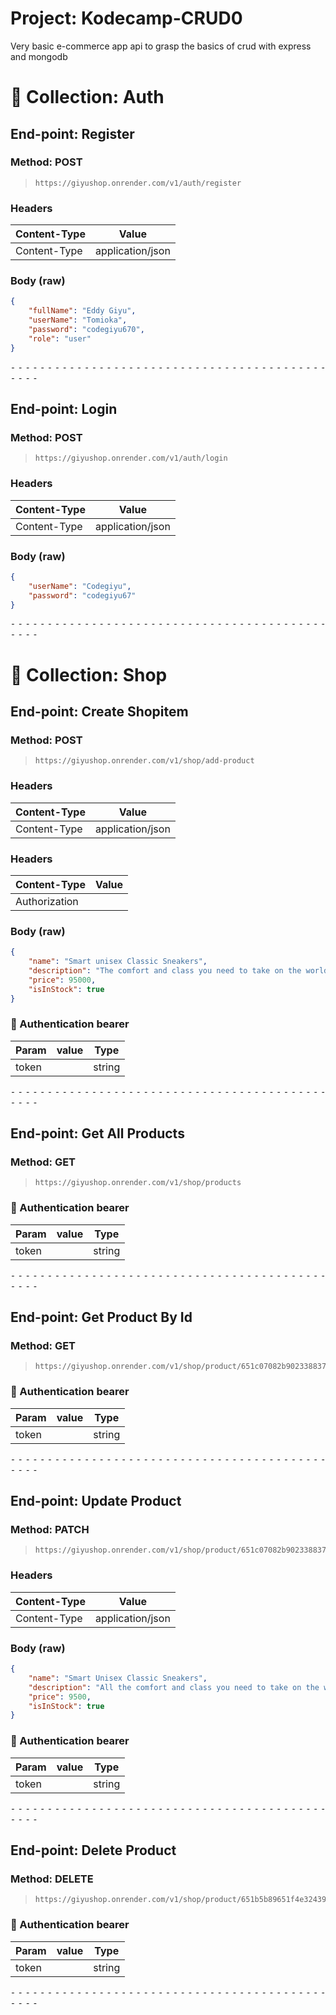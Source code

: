 # Project: Kodecamp-CRUD0
Very basic e-commerce app api to grasp the basics of crud with express and mongodb
# 📁 Collection: Auth 


## End-point: Register
### Method: POST
>```
>https://giyushop.onrender.com/v1/auth/register
>```
### Headers

|Content-Type|Value|
|---|---|
|Content-Type|application/json|


### Body (**raw**)

```json
{
    "fullName": "Eddy Giyu",
    "userName": "Tomioka",
    "password": "codegiyu670",
    "role": "user"
}
```


⁃ ⁃ ⁃ ⁃ ⁃ ⁃ ⁃ ⁃ ⁃ ⁃ ⁃ ⁃ ⁃ ⁃ ⁃ ⁃ ⁃ ⁃ ⁃ ⁃ ⁃ ⁃ ⁃ ⁃ ⁃ ⁃ ⁃ ⁃ ⁃ ⁃ ⁃ ⁃ ⁃ ⁃ ⁃ ⁃ ⁃ ⁃ ⁃ ⁃ ⁃ ⁃ ⁃ ⁃ ⁃ ⁃ ⁃

## End-point: Login
### Method: POST
>```
>https://giyushop.onrender.com/v1/auth/login
>```
### Headers

|Content-Type|Value|
|---|---|
|Content-Type|application/json|


### Body (**raw**)

```json
{
    "userName": "Codegiyu",
    "password": "codegiyu67"
}
```


⁃ ⁃ ⁃ ⁃ ⁃ ⁃ ⁃ ⁃ ⁃ ⁃ ⁃ ⁃ ⁃ ⁃ ⁃ ⁃ ⁃ ⁃ ⁃ ⁃ ⁃ ⁃ ⁃ ⁃ ⁃ ⁃ ⁃ ⁃ ⁃ ⁃ ⁃ ⁃ ⁃ ⁃ ⁃ ⁃ ⁃ ⁃ ⁃ ⁃ ⁃ ⁃ ⁃ ⁃ ⁃ ⁃ ⁃
# 📁 Collection: Shop 


## End-point: Create Shopitem
### Method: POST
>```
>https://giyushop.onrender.com/v1/shop/add-product
>```
### Headers

|Content-Type|Value|
|---|---|
|Content-Type|application/json|


### Headers

|Content-Type|Value|
|---|---|
|Authorization||


### Body (**raw**)

```json
{
    "name": "Smart unisex Classic Sneakers",
    "description": "The comfort and class you need to take on the world",
    "price": 95000,
    "isInStock": true
}
```

### 🔑 Authentication bearer

|Param|value|Type|
|---|---|---|
|token||string|



⁃ ⁃ ⁃ ⁃ ⁃ ⁃ ⁃ ⁃ ⁃ ⁃ ⁃ ⁃ ⁃ ⁃ ⁃ ⁃ ⁃ ⁃ ⁃ ⁃ ⁃ ⁃ ⁃ ⁃ ⁃ ⁃ ⁃ ⁃ ⁃ ⁃ ⁃ ⁃ ⁃ ⁃ ⁃ ⁃ ⁃ ⁃ ⁃ ⁃ ⁃ ⁃ ⁃ ⁃ ⁃ ⁃ ⁃

## End-point: Get All Products
### Method: GET
>```
>https://giyushop.onrender.com/v1/shop/products
>```
### 🔑 Authentication bearer

|Param|value|Type|
|---|---|---|
|token||string|



⁃ ⁃ ⁃ ⁃ ⁃ ⁃ ⁃ ⁃ ⁃ ⁃ ⁃ ⁃ ⁃ ⁃ ⁃ ⁃ ⁃ ⁃ ⁃ ⁃ ⁃ ⁃ ⁃ ⁃ ⁃ ⁃ ⁃ ⁃ ⁃ ⁃ ⁃ ⁃ ⁃ ⁃ ⁃ ⁃ ⁃ ⁃ ⁃ ⁃ ⁃ ⁃ ⁃ ⁃ ⁃ ⁃ ⁃

## End-point: Get Product By Id
### Method: GET
>```
>https://giyushop.onrender.com/v1/shop/product/651c07082b902338837435c9
>```
### 🔑 Authentication bearer

|Param|value|Type|
|---|---|---|
|token||string|



⁃ ⁃ ⁃ ⁃ ⁃ ⁃ ⁃ ⁃ ⁃ ⁃ ⁃ ⁃ ⁃ ⁃ ⁃ ⁃ ⁃ ⁃ ⁃ ⁃ ⁃ ⁃ ⁃ ⁃ ⁃ ⁃ ⁃ ⁃ ⁃ ⁃ ⁃ ⁃ ⁃ ⁃ ⁃ ⁃ ⁃ ⁃ ⁃ ⁃ ⁃ ⁃ ⁃ ⁃ ⁃ ⁃ ⁃

## End-point: Update Product
### Method: PATCH
>```
>https://giyushop.onrender.com/v1/shop/product/651c07082b902338837435c9
>```
### Headers

|Content-Type|Value|
|---|---|
|Content-Type|application/json|


### Body (**raw**)

```json
{
    "name": "Smart Unisex Classic Sneakers",
    "description": "All the comfort and class you need to take on the world",
    "price": 9500,
    "isInStock": true
}
```

### 🔑 Authentication bearer

|Param|value|Type|
|---|---|---|
|token||string|



⁃ ⁃ ⁃ ⁃ ⁃ ⁃ ⁃ ⁃ ⁃ ⁃ ⁃ ⁃ ⁃ ⁃ ⁃ ⁃ ⁃ ⁃ ⁃ ⁃ ⁃ ⁃ ⁃ ⁃ ⁃ ⁃ ⁃ ⁃ ⁃ ⁃ ⁃ ⁃ ⁃ ⁃ ⁃ ⁃ ⁃ ⁃ ⁃ ⁃ ⁃ ⁃ ⁃ ⁃ ⁃ ⁃ ⁃

## End-point: Delete Product
### Method: DELETE
>```
>https://giyushop.onrender.com/v1/shop/product/651b5b89651f4e32439e3955
>```
### 🔑 Authentication bearer

|Param|value|Type|
|---|---|---|
|token||string|



⁃ ⁃ ⁃ ⁃ ⁃ ⁃ ⁃ ⁃ ⁃ ⁃ ⁃ ⁃ ⁃ ⁃ ⁃ ⁃ ⁃ ⁃ ⁃ ⁃ ⁃ ⁃ ⁃ ⁃ ⁃ ⁃ ⁃ ⁃ ⁃ ⁃ ⁃ ⁃ ⁃ ⁃ ⁃ ⁃ ⁃ ⁃ ⁃ ⁃ ⁃ ⁃ ⁃ ⁃ ⁃ ⁃ ⁃
